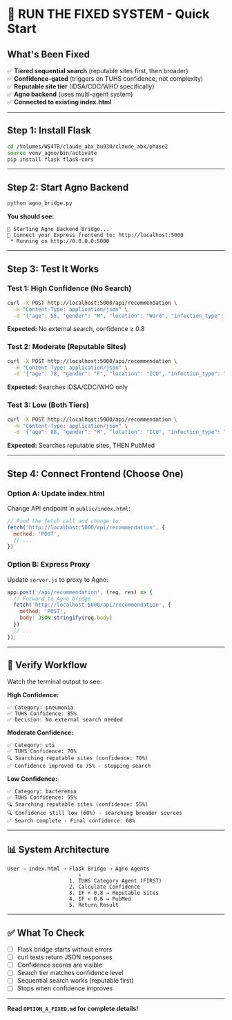 # 🚀 RUN THE FIXED SYSTEM - Quick Start

## **What's Been Fixed**

✅ **Tiered sequential search** (reputable sites first, then broader)  
✅ **Confidence-gated** (triggers on TUHS confidence, not complexity)  
✅ **Reputable site tier** (IDSA/CDC/WHO specifically)  
✅ **Agno backend** (uses multi-agent system)  
✅ **Connected to existing index.html**

---

## **Step 1: Install Flask**

```bash
cd /Volumes/WS4TB/claude_abx_bu930/claude_abx/phase2
source venv_agno/bin/activate
pip install flask flask-cors
```

---

## **Step 2: Start Agno Backend**

```bash
python agno_bridge.py
```

**You should see:**
```
🚀 Starting Agno Backend Bridge...
📡 Connect your Express frontend to: http://localhost:5000
 * Running on http://0.0.0.0:5000
```

---

## **Step 3: Test It Works**

### **Test 1: High Confidence (No Search)**
```bash
curl -X POST http://localhost:5000/api/recommendation \
  -H "Content-Type: application/json" \
  -d '{"age": 55, "gender": "M", "location": "Ward", "infection_type": "pneumonia", "gfr": 80, "allergies": "none"}'
```

**Expected:** No external search, confidence ≥ 0.8

### **Test 2: Moderate (Reputable Sites)**
```bash
curl -X POST http://localhost:5000/api/recommendation \
  -H "Content-Type: application/json" \
  -d '{"age": 78, "gender": "F", "location": "ICU", "infection_type": "uti", "gfr": 35, "allergies": "none", "history_resistance": "ESBL"}'
```

**Expected:** Searches IDSA/CDC/WHO only

### **Test 3: Low (Both Tiers)**
```bash
curl -X POST http://localhost:5000/api/recommendation \
  -H "Content-Type: application/json" \
  -d '{"age": 88, "gender": "M", "location": "ICU", "infection_type": "bacteremia", "gfr": 22, "allergies": "penicillin (anaphylaxis)", "history_mrsa": true}'
```

**Expected:** Searches reputable sites, THEN PubMed

---

## **Step 4: Connect Frontend (Choose One)**

### **Option A: Update index.html**
Change API endpoint in `public/index.html`:
```javascript
// Find the fetch call and change to:
fetch('http://localhost:5000/api/recommendation', {
  method: 'POST',
  // ...
})
```

### **Option B: Express Proxy**
Update `server.js` to proxy to Agno:
```javascript
app.post('/api/recommendation', (req, res) => {
  // Forward to Agno bridge
  fetch('http://localhost:5000/api/recommendation', {
    method: 'POST',
    body: JSON.stringify(req.body)
  })
  // ...
});
```

---

## **🎯 Verify Workflow**

Watch the terminal output to see:

**High Confidence:**
```
✅ Category: pneumonia
✅ TUHS Confidence: 85%
✅ Decision: No external search needed
```

**Moderate Confidence:**
```
✅ Category: uti
✅ TUHS Confidence: 70%
🔍 Searching reputable sites (confidence: 70%)
✅ Confidence improved to 75% - stopping search
```

**Low Confidence:**
```
✅ Category: bacteremia
✅ TUHS Confidence: 55%
🔍 Searching reputable sites (confidence: 55%)
🔍 Confidence still low (60%) - searching broader sources
✅ Search complete - Final confidence: 68%
```

---

## **📊 System Architecture**

```
User → index.html → Flask Bridge → Agno Agents
                       ↓
                    1. TUHS Category Agent (FIRST)
                    2. Calculate Confidence
                    3. IF < 0.8 → Reputable Sites
                    4. IF < 0.6 → PubMed
                    5. Return Result
```

---

## **✅ What To Check**

- [ ] Flask bridge starts without errors
- [ ] curl tests return JSON responses
- [ ] Confidence scores are visible
- [ ] Search tier matches confidence level
- [ ] Sequential search works (reputable first)
- [ ] Stops when confidence improves

---

**Read `OPTION_A_FIXED.md` for complete details!**
